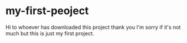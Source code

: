 # my-first-peoject
Hi to whoever has downloaded this project thank you I'm sorry if it's not much but this is just my first project.
